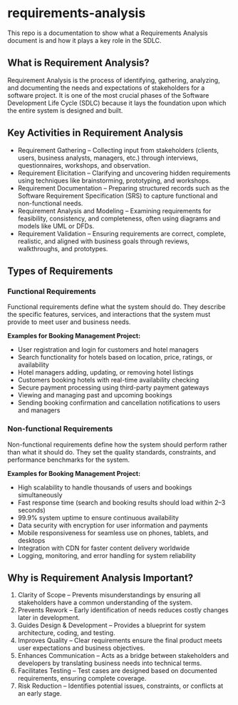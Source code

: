 # requirements-analysis
This repo is a documentation to show what a Requirements Analysis document is and how it plays a key role in the SDLC.

## What is Requirement Analysis?
Requirement Analysis is the process of identifying, gathering, analyzing, and documenting the needs and expectations of stakeholders for a software project. It is one of the most crucial phases of the Software Development Life Cycle (SDLC) because it lays the foundation upon which the entire system is designed and built.

## Key Activities in Requirement Analysis
* Requirement Gathering – Collecting input from stakeholders (clients, users, business analysts, managers, etc.) through interviews, questionnaires, workshops, and observation.
* Requirement Elicitation – Clarifying and uncovering hidden requirements using techniques like brainstorming, prototyping, and workshops.
* Requirement Documentation – Preparing structured records such as the Software Requirement Specification (SRS) to capture functional and non-functional needs.
* Requirement Analysis and Modeling – Examining requirements for feasibility, consistency, and completeness, often using diagrams and models like UML or DFDs.
* Requirement Validation – Ensuring requirements are correct, complete, realistic, and aligned with business goals through reviews, walkthroughs, and prototypes.

## Types of Requirements
### Functional Requirements  
Functional requirements define what the system should do. They describe the specific features, services, and interactions that the system must provide to meet user and business needs.

**Examples for Booking Management Project:**  
- User registration and login for customers and hotel managers  
- Search functionality for hotels based on location, price, ratings, or availability  
- Hotel managers adding, updating, or removing hotel listings  
- Customers booking hotels with real-time availability checking  
- Secure payment processing using third-party payment gateways  
- Viewing and managing past and upcoming bookings  
- Sending booking confirmation and cancellation notifications to users and managers  

### Non-functional Requirements  
Non-functional requirements define how the system should perform rather than what it should do. They set the quality standards, constraints, and performance benchmarks for the system.

**Examples for Booking Management Project:**  
- High scalability to handle thousands of users and bookings simultaneously  
- Fast response time (search and booking results should load within 2–3 seconds)  
- 99.9% system uptime to ensure continuous availability  
- Data security with encryption for user information and payments  
- Mobile responsiveness for seamless use on phones, tablets, and desktops  
- Integration with CDN for faster content delivery worldwide  
- Logging, monitoring, and error handling for system reliability

## Why is Requirement Analysis Important?
1. Clarity of Scope – Prevents misunderstandings by ensuring all stakeholders have a common understanding of the system.
2. Prevents Rework – Early identification of needs reduces costly changes later in development.
3. Guides Design & Development – Provides a blueprint for system architecture, coding, and testing.
4. Improves Quality – Clear requirements ensure the final product meets user expectations and business objectives.
5. Enhances Communication – Acts as a bridge between stakeholders and developers by translating business needs into technical terms.
6. Facilitates Testing – Test cases are designed based on documented requirements, ensuring complete coverage.
7. Risk Reduction – Identifies potential issues, constraints, or conflicts at an early stage.

